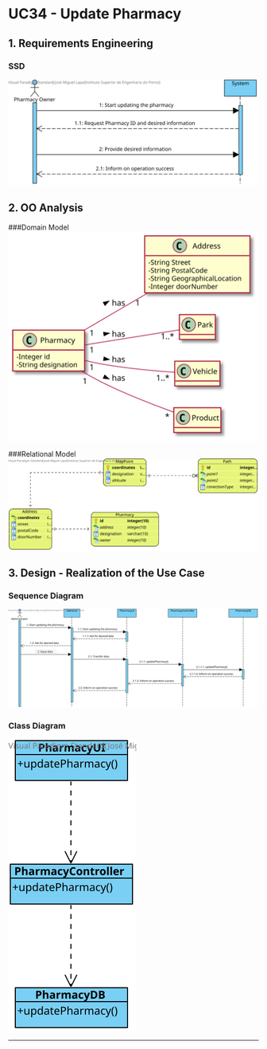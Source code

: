 # UC34 - Update Pharmacy

## 1. Requirements Engineering

### SSD
![SSD.svg](SSD.svg)

## 2. OO Analysis

###Domain Model 
![MD.svg](MD.svg)

###Relational Model
![MR.svg](MR.svg)

## 3. Design - Realization of the Use Case

### Sequence Diagram

![SD.svg](SD.svg)


### Class Diagram

![CD.svg](CD.svg)

---
